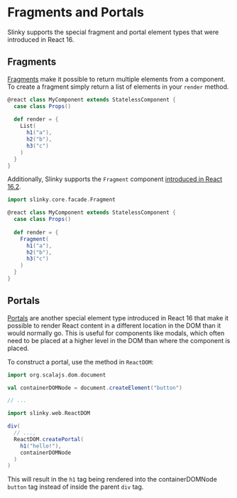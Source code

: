 # Fragments and Portals
Slinky supports the special fragment and portal element types that were introduced in React 16.

## Fragments
[Fragments](https://reactjs.org/docs/fragments.html) make it possible to return multiple elements from a component. To create a fragment simply return a list of elements in your `render` method.

```scala
@react class MyComponent extends StatelessComponent {
  case class Props()
  
  def render = {
    List(
      h1("a"),
      h2("b"),
      h3("c")
    )
  }
}
```

Additionally, Slinky supports the `Fragment` component [introduced in React 16.2](https://reactjs.org/blog/2017/11/28/react-v16.2.0-fragment-support.html).

```scala
import slinky.core.facade.Fragment

@react class MyComponent extends StatelessComponent {
  case class Props()
  
  def render = {
    Fragment(
      h1("a"),
      h2("b"),
      h3("c")
    )
  }
}
```

## Portals
[Portals](https://reactjs.org/docs/portals.html) are another special element type introduced in React 16 that make it possible to render React content in a different location in the DOM than it would normally go. This is useful for components like modals, which often need to be placed at a higher level in the DOM than where the component is placed.

To construct a portal, use the method in `ReactDOM`:

```scala
import org.scalajs.dom.document

val containerDOMNode = document.createElement("button")

// ...

import slinky.web.ReactDOM

div(  
  // ...,
  ReactDOM.createPortal(
    h1("hello!"),
    containerDOMNode
  )
)
```

This will result in the `h1` tag being rendered into the containerDOMNode `button` tag instead of inside the parent `div` tag.
